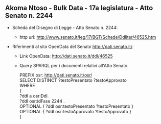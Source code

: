 ## Akoma Ntoso - Bulk Data - 17a legislatura - Atto Senato n. 2244 ##

* Scheda del Disegno di Legge - Atto Senato n. 2244:
	* http url: http://www.senato.it/leg/17/BGT/Schede/Ddliter/46525.htm

* Riferimenti al sito OpenData del Senato http://dati.senato.it/:
	* Link OpenData: http://dati.senato.it/ddl/46525
	* Query SPARQL per i documenti relativi all'Atto Senato:

        PREFIX osr: <http://dati.senato.it/osr/>  
		SELECT DISTINCT ?testoPresentato ?testoApprovato  
		WHERE  
		{  
		    ?ddl a osr:Ddl.  
		    ?ddl osr:idFase 2244 .  
		    OPTIONAL { ?ddl osr:testoPresentato ?testoPresentato }  
		    OPTIONAL { ?ddl osr:testoApprovato ?testoApprovato }  
		}
		